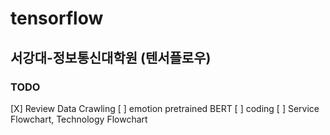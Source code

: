 # tensorflow
서강대-정보통신대학원 (텐서플로우)
---

### TODO

[X] Review Data Crawling 
[ ] emotion pretrained BERT 
[ ] coding
[ ] Service Flowchart, Technology Flowchart